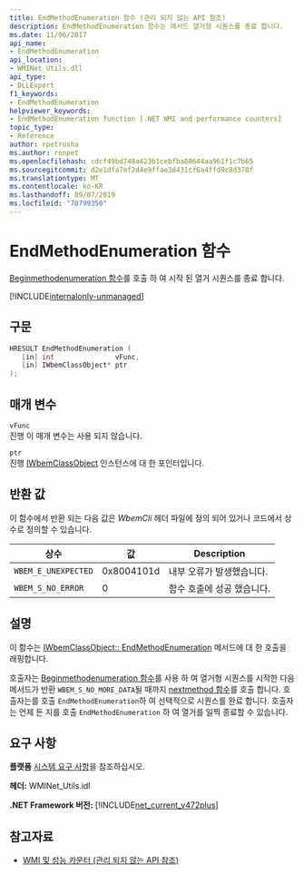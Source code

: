 ```yaml
---
title: EndMethodEnumeration 함수 (관리 되지 않는 API 참조)
description: EndMethodEnumeration 함수는 메서드 열거형 시퀀스를 종료 합니다.
ms.date: 11/06/2017
api_name:
- EndMethodEnumeration
api_location:
- WMINet_Utils.dll
api_type:
- DLLExport
f1_keywords:
- EndMethodEnumeration
helpviewer_keywords:
- EndMethodEnumeration function [.NET WMI and performance counters]
topic_type:
- Reference
author: rpetrusha
ms.author: ronpet
ms.openlocfilehash: cdcf49bd748a423b1cebfba88644aa961f1c7b65
ms.sourcegitcommit: d2e1dfa7ef2d4e9ffae3d431cf6a4ffd9c8d378f
ms.translationtype: MT
ms.contentlocale: ko-KR
ms.lasthandoff: 09/07/2019
ms.locfileid: "70799350"
---
```

# <a name="endmethodenumeration-function"></a>EndMethodEnumeration 함수
[Beginmethodenumeration 함수](beginmethodenumeration.md)를 호출 하 여 시작 된 열거 시퀀스를 종료 합니다.  

[!INCLUDE[internalonly-unmanaged](../../../../includes/internalonly-unmanaged.md)]
    
## <a name="syntax"></a>구문  
  
```cpp  
HRESULT EndMethodEnumeration (
   [in] int               vFunc, 
   [in] IWbemClassObject* ptr 
); 
```  

## <a name="parameters"></a>매개 변수

`vFunc`  
진행 이 매개 변수는 사용 되지 않습니다.

`ptr`  
진행 [IWbemClassObject](/windows/desktop/api/wbemcli/nn-wbemcli-iwbemclassobject) 인스턴스에 대 한 포인터입니다.

## <a name="return-value"></a>반환 값

이 함수에서 반환 되는 다음 값은 *WbemCli* 헤더 파일에 정의 되어 있거나 코드에서 상수로 정의할 수 있습니다.

|상수  |값  |Description  |
|---------|---------|---------|
|`WBEM_E_UNEXPECTED` | 0x8004101d | 내부 오류가 발생했습니다. |
|`WBEM_S_NO_ERROR` | 0 | 함수 호출에 성공 했습니다.  |
  
## <a name="remarks"></a>설명

이 함수는 [IWbemClassObject:: EndMethodEnumeration](/windows/desktop/api/wbemcli/nf-wbemcli-iwbemclassobject-endmethodenumeration) 메서드에 대 한 호출을 래핑합니다.

호출자는 [Beginmethodenumeration 함수](beginmethodenumeration.md)를 사용 하 여 열거형 시퀀스를 시작한 다음 메서드가 반환 `WBEM_S_NO_MORE_DATA`될 때까지 [nextmethod 함수](nextmethod.md )를 호출 합니다. 호출자는를 호출 `EndMethodEnumeration`하 여 선택적으로 시퀀스를 완료 합니다. 호출자는 언제 든 지를 호출 `EndMethodEnumeration` 하 여 열거를 일찍 종료할 수 있습니다.

## <a name="requirements"></a>요구 사항  
 **플랫폼** [시스템 요구 사항](../../get-started/system-requirements.md)을 참조하십시오.  
  
 **헤더:** WMINet_Utils.idl  
  
 **.NET Framework 버전:** [!INCLUDE[net_current_v472plus](../../../../includes/net-current-v472plus.md)]  
  
## <a name="see-also"></a>참고자료

- [WMI 및 성능 카운터 (관리 되지 않는 API 참조)](index.md)

